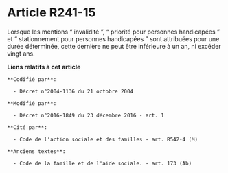 # Article R241-15

Lorsque  les mentions “ invalidité ”, “ priorité pour personnes handicapées ” et  “ stationnement pour personnes handicapées
” sont attribuées pour une  durée déterminée, cette dernière ne peut être inférieure à un an, ni  excéder vingt ans.

**Liens relatifs à cet article**

	**Codifié par**:

	  - Décret n°2004-1136 du 21 octobre 2004

	**Modifié par**:

	  - Décret n°2016-1849 du 23 décembre 2016 - art. 1

	**Cité par**:

	  - Code de l'action sociale et des familles - art. R542-4 (M)

	**Anciens textes**:

	  - Code de la famille et de l'aide sociale. - art. 173 (Ab)
